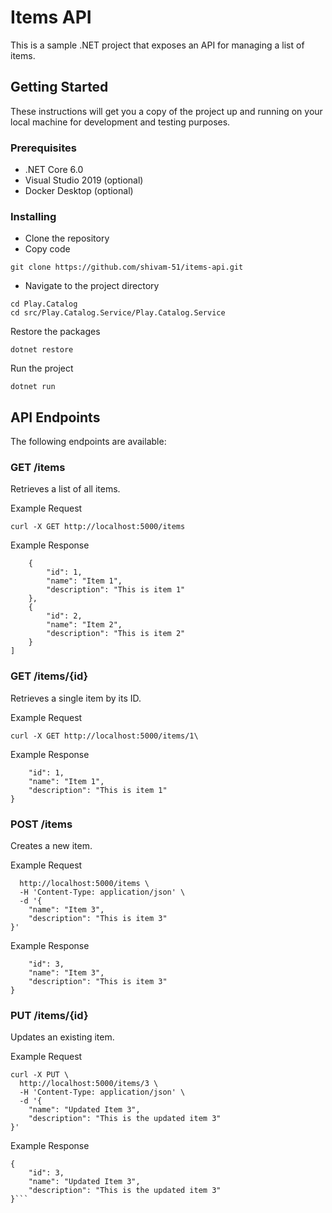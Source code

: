 # Items API

This is a sample .NET project that exposes an API for managing a list of items.

## Getting Started
These instructions will get you a copy of the project up and running on your local machine for development and testing purposes. 
 
### Prerequisites
- .NET Core 6.0
- Visual Studio 2019 (optional)
- Docker Desktop (optional)
### Installing

- Clone the repository
- Copy code
```
git clone https://github.com/shivam-51/items-api.git
```
- Navigate to the project directory
```
cd Play.Catalog
cd src/Play.Catalog.Service/Play.Catalog.Service
```

Restore the packages
```
dotnet restore
```
Run the project
```
dotnet run
```

## API Endpoints
The following endpoints are available:

### GET /items
Retrieves a list of all items.

Example Request
```
curl -X GET http://localhost:5000/items
```
Example Response

```[
    {
        "id": 1,
        "name": "Item 1",
        "description": "This is item 1"
    },
    {
        "id": 2,
        "name": "Item 2",
        "description": "This is item 2"
    }
]
```

### GET /items/{id}
Retrieves a single item by its ID.

Example Request

```
curl -X GET http://localhost:5000/items/1\
```
Example Response
```{
    "id": 1,
    "name": "Item 1",
    "description": "This is item 1"
}
```

### POST /items
Creates a new item.

Example Request

```curl -X POST \
  http://localhost:5000/items \
  -H 'Content-Type: application/json' \
  -d '{
    "name": "Item 3",
    "description": "This is item 3"
}'
```

Example Response

```{
    "id": 3,
    "name": "Item 3",
    "description": "This is item 3"
}
```
### PUT /items/{id}
Updates an existing item.

Example Request
```
curl -X PUT \
  http://localhost:5000/items/3 \
  -H 'Content-Type: application/json' \
  -d '{
    "name": "Updated Item 3",
    "description": "This is the updated item 3"
}'
```

Example Response

```
{
    "id": 3,
    "name": "Updated Item 3",
    "description": "This is the updated item 3"
}```
